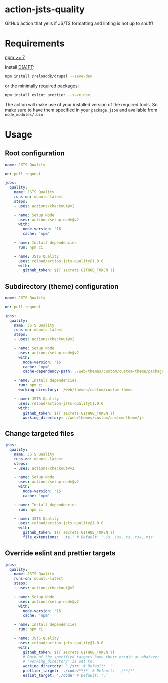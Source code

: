 # action-jsts-quality
GitHub action that yells if JS/TS formatting and linting is not up to snuff!

# Requirements

[npm >= 7](https://github.blog/2021-02-02-npm-7-is-now-generally-available/)

Install [D(A)FT](https://github.com/reload/daft):

```sh
npm install @reloaddk/drupal --save-dev
```

or the minimally required packages:

```sh
npm install eslint prettier --save-dev
```

The action will make use of your installed version of the required tools.
So make sure to have them specified in your `package.json` and available from
`node_modules/.bin`

# Usage

## Root configuration

```yaml
name: JSTS Quality

on: pull_request

jobs:
  quality:
    name: JSTS Quality
    runs-on: ubuntu-latest
    steps:
    - uses: actions/checkout@v2

    - name: Setup Node
      uses: actions/setup-node@v2
      with:
        node-version: '16'
        cache: 'npm'

    - name: Install dependencies
      run: npm ci

    - name: JSTS Quality
      uses: reload/action-jsts-quality@1.0.0
      with:
        github_token: ${{ secrets.GITHUB_TOKEN }}
```

## Subdirectory (theme) configuration

```yaml
name: JSTS Quality

on: pull_request

jobs:
  quality:
    name: JSTS Quality
    runs-on: ubuntu-latest
    steps:
    - uses: actions/checkout@v2

    - name: Setup Node
      uses: actions/setup-node@v2
      with:
        node-version: '16'
        cache: 'npm'
        cache-dependency-path: ./web/themes/custom/custom-theme/package-lock.json

    - name: Install dependencies
      run: npm ci
      working-directory: ./web/themes/custom/custom-theme

    - name: JSTS Quality
      uses: reload/action-jsts-quality@1.0.0
      with:
        github_token: ${{ secrets.GITHUB_TOKEN }}
        working_directory: ./web/themes/custom/custom-theme/js
```

## Change targeted files

```yaml
jobs:
  quality:
    name: JSTS Quality
    runs-on: ubuntu-latest
    steps:
    - uses: actions/checkout@v2

    - name: Setup Node
      uses: actions/setup-node@v2
      with:
        node-version: '16'
        cache: 'npm'

    - name: Install dependencies
      run: npm ci

    - name: JSTS Quality
      uses: reload/action-jsts-quality@1.0.0
      with:
        github_token: ${{ secrets.GITHUB_TOKEN }}
        file_extensions: '.ts,' # Default: '.js,.jsx,.ts,.tsx,.mjs'
```

## Override eslint and prettier targets

```yaml
jobs:
  quality:
    name: JSTS Quality
    runs-on: ubuntu-latest
    steps:
    - uses: actions/checkout@v2

    - name: Setup Node
      uses: actions/setup-node@v2
      with:
        node-version: '16'
        cache: 'npm'

    - name: Install dependencies
      run: npm ci

    - name: JSTS Quality
      uses: reload/action-jsts-quality@1.0.0
      with:
        github_token: ${{ secrets.GITHUB_TOKEN }}
        # Both of the specified targets have their origin at whatever
        # 'working_directory' is set to.
        working_directory: './src' # Default: ''
        prettier_target: './code/**/*' # Default: './**/*'
        eslint_target: './code' # Default: '.'
```
